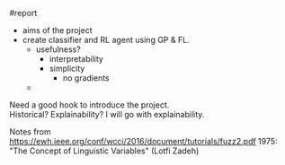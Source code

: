 #report 

- aims of the project
- create classifier and RL agent using GP & FL.
    - usefulness?
        - interpretability
        - simplicity
            - no gradients
    - 
Need a good hook to introduce the project.  
Historical?  Explainability?
I will go with explainability.  

Notes from https://ewh.ieee.org/conf/wcci/2016/document/tutorials/fuzz2.pdf
1975: "The Concept of Linguistic Variables" (Lotfi Zadeh)
